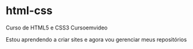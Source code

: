 # html-css
 Curso de HTML5 e CSS3 Cursoemvideo

 Estou aprendendo a criar sites e agora vou gerenciar meus repositórios
